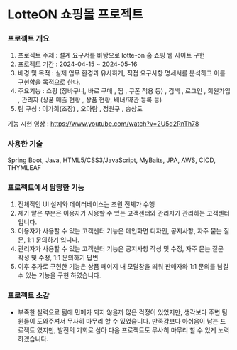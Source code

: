 # LotteON 쇼핑몰 프로젝트

### 프로젝트 개요
 1) 프로젝트 주제 : 설계 요구서를 바탕으로 lotte-on 홈 쇼핑 웹 사이트 구현
 2) 프로젝트 기간 : 2024-04-15 ~ 2024-05-16
 3) 배경 및 목적 : 실제 업무 환경과 유사하게, 직접 요구사항 명세서를 분석하고 이를 구현함을 목적으로 한다.
 4) 주요기능 : 쇼핑 (장바구니, 바로 구매 , 찜 , 쿠폰 적용 등) , 검색 , 로그인 , 회원가입 , 관리자 (상품 매출 현황 , 상품 현황, 배너/약관 등록 등)
 5) 팀 구성 : 이가희(조장) , 오아람 , 정원구 , 송상도

기능 시현 영상 : https://www.youtube.com/watch?v=2U5d2RnTh78

### 사용한 기술
Spring Boot, Java, HTML5/CSS3/JavaScript, MyBaits, JPA, AWS, CICD, THYMLEAF

### 프로젝트에서 담당한 기능

 1) 전체적인 UI 설계와 데이터베이스는 조원 전체가 수행
 2) 제가 맡은 부분은 이용자가 사용할 수 있는 고객센터와 관리자가 관리하는 고객센터 입니다.
 3) 이용자가 사용할 수 있는 고객센터 기능은 메인화면 디자인, 공지사항, 자주 묻는 질문, 1:1 문의하기 입니다.
 4) 관리자가 사용할 수 있는 고객센터 기능은 공지사항 작성 및 수정, 자주 묻는 질문 작성 및 수정, 1:1 문의하기 답변
 5) 이후 추가로 구현한 기능은 상품 페이지 내 모달창을 띄워 판매자와 1:1 문의를 남길 수 있는 기능을 구현 하였습니다.


### 프로젝트 소감
 + 부족한 실력으로 팀에 민폐가 되지 않을까 많은 걱정이 있었지만, 생각보다 주변 팀원들이 도와주셔서 무사히 마무리 할 수 있었습니다.
 만족감보다 아쉬움이 남는 프로젝트 였지만, 발전의 기회로 삼아 다음 프로젝트도 무사히 마무리 할 수 있게 노력 하겠습니다. 
